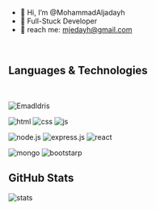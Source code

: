 
- 👋 Hi, I’m @MohammadAljadayh
- 🌱 Full-Stuck Developer
- 💬 reach me: mjedayh@gmail.com

<br>

## Languages & Technologies

<br>
 <p><img align="left" src="https://github-readme-stats.vercel.app/api/top-langs?username=MohammadAljadayh&show_icons=true&theme=gruvbox&locale=en&layout=compact" alt="EmadIdris" /></p>
 
 <br>


![html](https://img.shields.io/badge/HTML5-E34F26?style=for-the-badge&logo=html5&logoColor=white)  ![css](https://img.shields.io/badge/CSS3-1572B6?style=for-the-badge&logo=css3&logoColor=white)  ![js](https://img.shields.io/badge/JavaScript-323330?style=for-the-badge&logo=javascript&logoColor=F7DF1E) 

![node.js](https://img.shields.io/badge/Node.js-339933?style=for-the-badge&logo=nodedotjs&logoColor=white)  ![express.js](https://img.shields.io/badge/Express.js-000000?style=for-the-badge&logo=express&logoColor=white)
 ![react](https://img.shields.io/badge/React-20232A?style=for-the-badge&logo=react&logoColor=61DAFB) 
 
 ![mongo](https://img.shields.io/badge/MongoDB-4EA94B?style=for-the-badge&logo=mongodb&logoColor=white)  ![bootstarp](https://img.shields.io/badge/Bootstrap-563D7C?style=for-the-badge&logo=bootstrap&logoColor=white)
<br>
## GitHub Stats

![stats](https://github-readme-stats.vercel.app/api?username=MohammadAljadayh&theme=yeblu)

<br>






